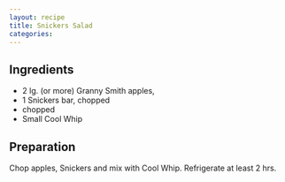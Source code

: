 ```yaml
---
layout: recipe
title: Snickers Salad
categories:
---
```


## Ingredients

- 2 lg. (or more) Granny Smith apples,
- 1 Snickers bar, chopped
- chopped
- Small Cool Whip

## Preparation

Chop apples, Snickers and mix with Cool Whip.  Refrigerate at least 2 hrs.